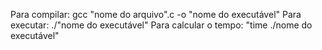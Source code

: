 Para compilar: gcc "nome do arquivo".c -o "nome do executável"
Para executar: ./"nome do executável"
Para calcular o tempo: "time ./nome do executável"
